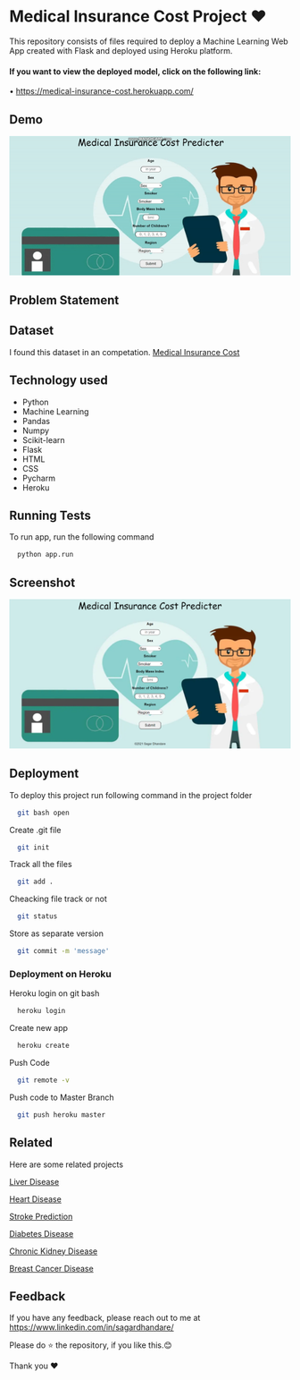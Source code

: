 # Medical Insurance Cost Project ❤
This repository consists of files required to deploy a Machine Learning Web App created with Flask and deployed using Heroku platform.


#### If you want to view the deployed model, click on the following link:

• https://medical-insurance-cost.herokuapp.com/

## Demo
<img src="https://raw.githubusercontent.com/SagarDhandare/Medical-Insurance-Cost-Project/main/Images/demo.gif">

## Problem Statement


## Dataset
I found this dataset in an competation.
[Medical Insurance Cost](https://github.com/SagarDhandare/Medical-Insurance-Cost-Project/tree/main/Datasets)


## Technology used
- Python
- Machine Learning
- Pandas
- Numpy
- Scikit-learn
- Flask
- HTML
- CSS
- Pycharm
- Heroku

  
## Running Tests

To run app, run the following command

```bash
  python app.run
```

  
## Screenshot

![App Screenshot](https://raw.githubusercontent.com/SagarDhandare/Medical-Insurance-Cost-Project/main/Images/screenshot.png)

  
## Deployment

To deploy this project run following command in the project folder

```bash
  git bash open
```

Create .git file
```bash
  git init
```
Track all the files
```bash
  git add .
```
Cheacking file track or not
```bash
  git status
```
Store as separate version
```bash
  git commit -m 'message'
```
### Deployment on Heroku

Heroku login on git bash

```bash
  heroku login
```
Create new app

```bash
  heroku create
```
Push Code
```bash
  git remote -v
```
Push code to Master Branch
```bash
  git push heroku master
```

  
## Related

Here are some related projects

[Liver Disease](https://github.com/SagarDhandare/Liver-Disease-Prediction-Project)

[Heart Disease](https://github.com/SagarDhandare/Heart-Disease-Project)

[Stroke Prediction](https://github.com/SagarDhandare/Stroke-Prediction-Project)

[Diabetes Disease](https://github.com/SagarDhandare/Diabetes-Disease-Project)

[Chronic Kidney Disease](https://github.com/SagarDhandare/Chronic-Kidney-Disease-Prediction-Project)

[Breast Cancer Disease](https://github.com/SagarDhandare/Breast-Cancer-Disease-Prediction-Project)

  
## Feedback

If you have any feedback, please reach out to me at https://www.linkedin.com/in/sagardhandare/

Please do ⭐ the repository, if you like this.😊

Thank you ❤

